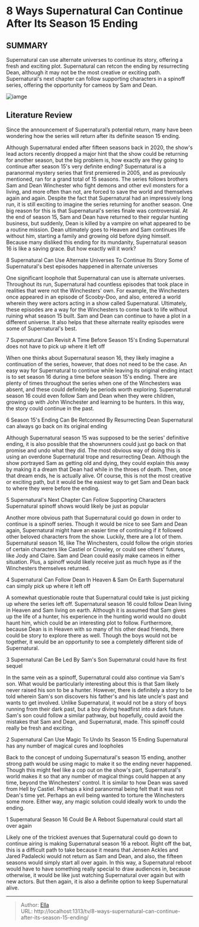 # 8 Ways Supernatural Can Continue After Its Season 15 Ending


## SUMMARY 


 Supernatural can use alternate universes to continue its story, offering a fresh and exciting plot. 
 Supernatural can retcon the ending by resurrecting Dean, although it may not be the most creative or exciting path. 
 Supernatural&#39;s next chapter can follow supporting characters in a spinoff series, offering the opportunity for cameos by Sam and Dean. 

![iamge](https://static1.srcdn.com/wordpress/wp-content/uploads/2024/01/supernatural-ways-continue-season-15-ending.jpg)

## Literature Review
Since the announcement of Supernatural’s potential return, many have been wondering how the series will return after its definite season 15 ending. 




Although Supernatural ended after fifteen seasons back in 2020, the show&#39;s lead actors recently dropped a major hint that the show could be returning for another season, but the big problem is, how exactly are they going to continue after season 15&#39;s very definite ending? Supernatural is a paranormal mystery series that first premiered in 2005, and as previously mentioned, ran for a grand total of 15 seasons. The series follows brothers Sam and Dean Winchester who fight demons and other evil monsters for a living, and more often than not, are forced to save the world and themselves again and again.
Despite the fact that Supernatural had an impressively long run, it is still exciting to imagine the series returning for another season. One big reason for this is that Supernatural&#39;s series finale was controversial. At the end of season 15, Sam and Dean have returned to their regular hunting business, but suddenly, Dean is killed by a vampire on what appeared to be a routine mission. Dean ultimately goes to Heaven and Sam continues life without him, starting a family and growing old before dying himself. Because many disliked this ending for its mundanity, Supernatural season 16 is like a saving grace. But how exactly will it work?




 8  Supernatural Can Use Alternate Universes To Continue Its Story 
Some of Supernatural&#39;s best episodes happened in alternate universes
        

One significant loophole that Supernatural can use is alternate universes. Throughout its run, Supernatural had countless episodes that took place in realities that were not the Winchesters&#39; own. For example, the Winchesters once appeared in an episode of Scooby-Doo, and also, entered a world wherein they were actors acting in a show called Supernatural. Ultimately, these episodes are a way for the Winchesters to come back to life without ruining what season 15 built. Sam and Dean can continue to have a plot in a different universe. It also helps that these alternate reality episodes were some of Supernatural&#39;s best.





 7  Supernatural Can Revisit A Time Before Season 15&#39;s Ending 
Supernatural does not have to pick up where it left off
        

When one thinks about Supernatural season 16, they likely imagine a continuation of the series, however, that does not need to be the case. An easy way for Supernatural to continue while leaving its original ending intact is to set season 16 during a time before season 15&#39;s ending. There are plenty of times throughout the series when one of the Winchesters was absent, and these could definitely be periods worth exploring. Supernatural season 16 could even follow Sam and Dean when they were children, growing up with John Winchester and learning to be hunters. In this way, the story could continue in the past.





 6  Season 15&#39;s Ending Can Be Retconned By Resurrecting Dean 
Supernatural can always go back on its original ending




Although Supernatural season 15 was supposed to be the series&#39; definitive ending, it is also possible that the showrunners could just go back on that promise and undo what they did. The most obvious way of doing this is using an overdone Supernatural trope and resurrecting Dean. Although the show portrayed Sam as getting old and dying, they could explain this away by making it a dream that Dean had while in the throes of death. Then, once that dream ends, he is actually alive. Of course, this is not the most creative or exciting path, but it would be the easiest way to get Sam and Dean back to where they were before the ending.




 5  Supernatural&#39;s Next Chapter Can Follow Supporting Characters 
Supernatural spinoff shows would likely be just as popular
        

Another more obvious path that Supernatural could go down in order to continue is a spinoff series. Though it would be nice to see Sam and Dean again, Supernatural might have an easier time of continuing if it followed other beloved characters from the show. Luckily, there are a lot of them. Supernatural season 16, like The Winchesters, could follow the origin stories of certain characters like Castiel or Crowley, or could see others&#39; futures, like Jody and Claire. Sam and Dean could easily make cameos in either situation. Plus, a spinoff would likely receive just as much hype as if the Winchesters themselves returned.





 4  Supernatural Can Follow Dean In Heaven &amp; Sam On Earth 
Supernatural can simply pick up where it left off
        

A somewhat questionable route that Supernatural could take is just picking up where the series left off. Supernatural season 16 could follow Dean living in Heaven and Sam living on earth. Although it is assumed that Sam gives up the life of a hunter, his experience in the hunting world would no doubt haunt him, which could be an interesting plot to follow. Furthermore, because Dean is in Heaven with so many of his other dead friends, there could be story to explore there as well. Though the boys would not be together, it would be an opportunity to see a completely different side of Supernatural. 




 3  Supernatural Can Be Led By Sam&#39;s Son 
Supernatural could have its first sequel
        

In the same vein as a spinoff, Supernatural could also continue via Sam&#39;s son. What would be particularly interesting about this is that Sam likely never raised his son to be a hunter. However, there is definitely a story to be told wherein Sam&#39;s son discovers his father&#39;s and his late uncle&#39;s past and wants to get involved. Unlike Supernatural, it would not be a story of boys running from their dark past, but a boy diving headfirst into a dark future. Sam&#39;s son could follow a similar pathway, but hopefully, could avoid the mistakes that Sam and Dean, and Supernatural, made. This spinoff could really be fresh and exciting.




 2  Supernatural Can Use Magic To Undo Its Season 15 Ending 
Supernatural has any number of magical cures and loopholes
        

Back to the concept of undoing Supernatural&#39;s season 15 ending, another strong path would be using magic to make it so the ending never happened. Though this might feel like a cop out on the show&#39;s part, Supernatural&#39;s world makes it so that any number of magical things could happen at any time, beyond the Winchesters&#39; control. It is similar to how Dean was saved from Hell by Castiel. Perhaps a kind paranormal being felt that it was not Dean&#39;s time yet. Perhaps an evil being wanted to torture the Winchesters some more. Either way, any magic solution could ideally work to undo the ending.





 1  Supernatural Season 16 Could Be A Reboot 
Supernatural could start all over again
        

Likely one of the trickiest avenues that Supernatural could go down to continue airing is making Supernatural season 16 a reboot. Right off the bat, this is a difficult path to take because it means that Jensen Ackles and Jared Padalecki would not return as Sam and Dean, and also, the fifteen seasons would simply start all over again. In this way, a Supernatural reboot would have to have something really special to draw audiences in, because otherwise, it would be like just watching Supernatural over again but with new actors. But then again, it is also a definite option to keep Supernatural alive. 

---

> Author: [Ella](https://instagram.hk.cn/)  
> URL: http://localhost:1313/tv/8-ways-supernatural-can-continue-after-its-season-15-ending/  

